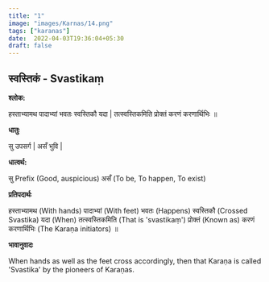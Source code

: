 ```yaml
---
title: "1"
image: "images/Karnas/14.png"
tags: ["karanas"]
date:  2022-04-03T19:36:04+05:30
draft: false
---
```


## स्वस्तिकं - Svastikaṃ


**श्लोक:**


हस्ताभ्यामथ पादाभ्यां भवतः स्वस्तिकौ यदा | तत्स्वस्तिकमिति प्रोक्तं करणं करणार्थिभिः ॥


**धातुः**



सु उपसर्ग | असँ भुवि |

**धात्वर्थ:**


सु Prefix (Good, auspicious)  असँ (To be, To happen, To exist)


**प्रतिपदार्थः**


हस्ताभ्यामथ (With hands) पादाभ्यां (With feet) भवतः (Happens) स्वस्तिकौ (Crossed Svastika) यदा (When) तत्स्वस्तिकमिति (That is 'svastikaṃ') प्रोक्तं (Known as) करणं करणार्थिभिः (The Karaṇa initiators) ॥


**भावानुवादः**


When hands as well as the feet cross accordingly, then that Karaṇa is called 'Svastika' by the pioneers of Karaṇas. 


